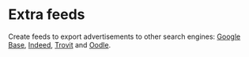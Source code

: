 Extra feeds
===========

Create feeds to export advertisements to other search engines: [Google Base](http://www.google.com/base), [Indeed](http://www.indeed.com/), [Trovit](http://www.trovit.com/) and [Oodle](http://www.oodle.com/).